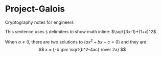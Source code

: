 # Project-Galois

Cryptography notes for engineers

This sentence uses `$` delimiters to show math inline: $\sqrt{3x-1}+(1+x)^2$

When $a \ne 0$, there are two solutions to $(ax^2 + bx + c = 0)$ and they are
$$ x = {-b \pm \sqrt{b^2-4ac} \over 2a} $$
